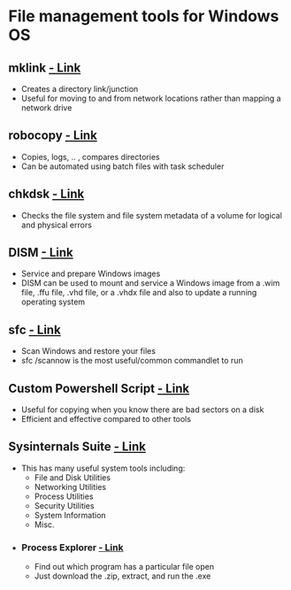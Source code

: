 # File management tools for Windows OS

## mklink [- Link](https://docs.microsoft.com/en-us/windows-server/administration/windows-commands/mklink)
- Creates a directory link/junction
- Useful for moving to and from network locations rather than mapping a network drive

## robocopy [- Link](https://docs.microsoft.com/en-us/windows-server/administration/windows-commands/robocopy)
- Copies, logs, .. , compares directories
- Can be automated using batch files with task scheduler

## chkdsk [- Link](https://docs.microsoft.com/en-us/windows-server/administration/windows-commands/chkdsk)
- Checks the file system and file system metadata of a volume for logical and physical errors

## DISM [- Link](https://docs.microsoft.com/en-us/windows-hardware/manufacture/desktop/what-is-dism?view=windows-11)
- Service and prepare Windows images
- DISM can be used to mount and service a Windows image from a .wim file, .ffu file, .vhd file, or a .vhdx file and also to update a running operating system

## sfc [- Link](https://support.microsoft.com/en-us/topic/use-the-system-file-checker-tool-to-repair-missing-or-corrupted-system-files-79aa86cb-ca52-166a-92a3-966e85d4094e)
- Scan Windows and restore your files
- sfc /scannow is the most useful/common commandlet to run

## Custom Powershell Script [- Link](https://www.davor.josipovic.be/blog/2013/06/02/ignoring-device-io-errors-during-copy-with-powershell/)
- Useful for copying when you know there are bad sectors on a disk
- Efficient and effective compared to other tools

## Sysinternals Suite [- Link](https://docs.microsoft.com/en-us/sysinternals/downloads/)
- This has many useful system tools including:
  - File and Disk Utilities
  - Networking Utilities
  - Process Utilities
  - Security Utilities
  - System Information
  - Misc.
- ### Process Explorer [- Link](https://docs.microsoft.com/en-us/sysinternals/downloads/process-explorer)
  - Find out which program has a particular file open
  - Just download the .zip, extract, and run the .exe

